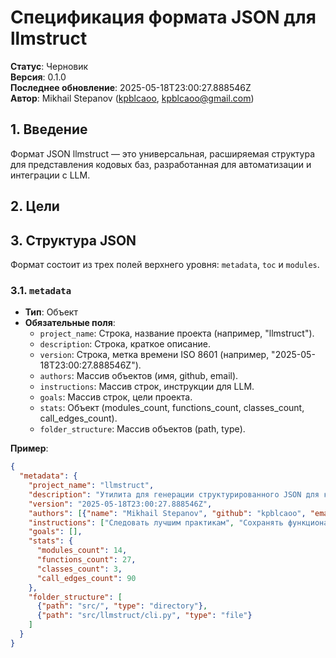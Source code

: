 # Спецификация формата JSON для llmstruct

**Статус**: Черновик  
**Версия**: 0.1.0  
**Последнее обновление**: 2025-05-18T23:00:27.888546Z  
**Автор**: Mikhail Stepanov ([kpblcaoo](https://github.com/kpblcaoo), kpblcaoo@gmail.com)

## 1. Введение

Формат JSON llmstruct — это универсальная, расширяемая структура для представления кодовых баз, разработанная для автоматизации и интеграции с LLM.

## 2. Цели



## 3. Структура JSON

Формат состоит из трех полей верхнего уровня: `metadata`, `toc` и `modules`.

### 3.1. `metadata`

- **Тип**: Объект
- **Обязательные поля**:
  - `project_name`: Строка, название проекта (например, "llmstruct").
  - `description`: Строка, краткое описание.
  - `version`: Строка, метка времени ISO 8601 (например, "2025-05-18T23:00:27.888546Z").
  - `authors`: Массив объектов (имя, github, email).
  - `instructions`: Массив строк, инструкции для LLM.
  - `goals`: Массив строк, цели проекта.
  - `stats`: Объект (modules_count, functions_count, classes_count, call_edges_count).
  - `folder_structure`: Массив объектов (path, type).

**Пример**:
```json
{
  "metadata": {
    "project_name": "llmstruct",
    "description": "Утилита для генерации структурированного JSON для кодовых баз",
    "version": "2025-05-18T23:00:27.888546Z",
    "authors": [{"name": "Mikhail Stepanov", "github": "kpblcaoo", "email": "kpblcaoo@gmail.com"}],
    "instructions": ["Следовать лучшим практикам", "Сохранять функциональность"],
    "goals": [],
    "stats": {
      "modules_count": 14,
      "functions_count": 27,
      "classes_count": 3,
      "call_edges_count": 90
    },
    "folder_structure": [
      {"path": "src/", "type": "directory"},
      {"path": "src/llmstruct/cli.py", "type": "file"}
    ]
  }
}
```
